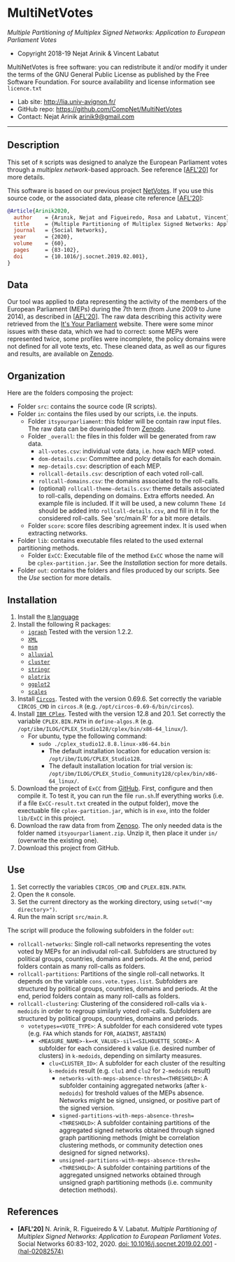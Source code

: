 MultiNetVotes
=======
*Multiple Partitioning of Multiplex Signed Networks: Application to European Parliament Votes*

* Copyright 2018-19 Nejat Arinik & Vincent Labatut

MultiNetVotes is free software: you can redistribute it and/or modify it under the terms of the GNU General Public License as published by the Free Software Foundation. For source availability and license information see `licence.txt`

* Lab site: http://lia.univ-avignon.fr/
* GitHub repo: https://github.com/CompNet/MultiNetVotes
* Contact: Nejat Arinik <arinik9@gmail.com>

-----------------------------------------------------------------------

## Description
This set of `R` scripts was designed to analyze the European Parliament votes through a *multiplex network*-based approach. See reference [[AFL'20](#references)] for more details.

This software is based on our previous project [NetVotes](https://github.com/CompNet/NetVotes). If you use this source code, or the associated data, please cite reference [[AFL'20](#references)]:
```bibtex
@Article{Arinik2020,
  author    = {Arınık, Nejat and Figueiredo, Rosa and Labatut, Vincent},
  title     = {Multiple Partitioning of Multiplex Signed Networks: Application to {E}uropean {P}arliament Votes},
  journal   = {Social Networks},
  year      = {2020},
  volume    = {60},
  pages     = {83-102},
  doi       = {10.1016/j.socnet.2019.02.001},
}
```


## Data
Our tool was applied to data representing the activity of the members of the European Parliament (MEPs) during the 7th term (from June 2009 to June 2014), as described in [[AFL'20](#references)]. The raw data describing this activity were retrieved from the [It's Your Parliament](http://www.itsyourparliament.eu/) website. There were some minor issues with these data, which we had to correct: some MEPs were represented twice, some profiles were incomplete, the policy domains were not defined for all vote texts, etc. These cleaned data, as well as our figures and results, are available on [Zenodo](https://doi.org/10.5281/zenodo.6816121).


## Organization
Here are the folders composing the project:
* Folder `src`: contains the source code (R scripts).
* Folder `in`: contains the files used by our scripts, i.e. the inputs.
  * Folder `itsyourparliament`: this folder will be contain raw input files. The raw data can be downloaded from [Zenodo](https://doi.org/10.5281/zenodo.6816121).
  * Folder `_overall`: the files in this folder will be generated from raw data.
    * `all-votes.csv`: individual vote data, i.e. how each MEP voted.
    * `dom-details.csv`: Committee and polcy details for each domain.
    * `mep-details.csv`: description of each MEP.
    * `rollcall-details.csv`: description of each voted roll-call.
    * `rollcall-domains.csv`: the domains associated to the roll-calls.
    * (optional) `rollcall-theme-details.csv`: theme details associated to roll-calls, depending on domains. Extra efforts needed. An example file is included. If it will be used, a new column `Theme Id` should be added into `rollcall-details.csv`, and fill in it for the considered roll-calls. See 'src/main.R' for a bit more details.
  * Folder `score`: score files describing agreement index. It is used when extracting networks.
* Folder `lib`: contains executable files related to the used external partitioning methods.
  * Folder `ExCC`: Executable file of the method `ExCC` whose the name will be `cplex-partition.jar`. See the *Installation* section for more details.
* Folder `out`: contains the folders and files produced by our scripts. See the *Use* section for more details.


## Installation
1. Install the [`R` language](https://www.r-project.org/)
2. Install the following R packages:
   * [`igraph`](http://igraph.org/r/) Tested with the version 1.2.2.
   * [`XML`](https://cran.r-project.org/web/packages/XML/index.html)
   * [`msm`](https://cran.r-project.org/web/packages/msm/index.html)
   * [`alluvial`](https://cran.r-project.org/web/packages/alluvial/)
   * [`cluster`](https://cran.r-project.org/web/packages/cluster/)
   * [`stringr`](https://cran.r-project.org/web/packages/stringr/)
   * [`plotrix`](https://cran.r-project.org/web/packages/plotrix/)
   * [`ggplot2`](https://cran.r-project.org/web/packages/ggplot2/)
   * [`scales`](https://cran.r-project.org/web/packages/scales/)
3. Install [`Circos`](http://circos.ca/). Tested with the version 0.69.6. Set correctly the variable `CIRCOS_CMD` in `circos.R` (e.g. `/opt/circos-0.69-6/bin/circos`).
3. Install [`IBM CPlex`](https://www.ibm.com/developerworks/community/blogs/jfp/entry/CPLEX_Is_Free_For_Students?lang=en). Tested with the version 12.8 and 20.1. Set correctly the variable `CPLEX.BIN.PATH` in `define-algos.R` (e.g. `/opt/ibm/ILOG/CPLEX_Studio128/cplex/bin/x86-64_linux/`).
   * For ubuntu, type the following command:
     * `sudo ./cplex_studio12.8.8.linux-x86-64.bin` 
       * The default installation location for education version is: `/opt/ibm/ILOG/CPLEX_Studio128`.
       * The default installation location for trial version is: `/opt/ibm/ILOG/CPLEX_Studio_Community128/cplex/bin/x86-64_linux/`.
4. Download the project of `ExCC` from [GitHub](https://github.com/CompNet/ExCC). First, configure and then compile it. To test it, you can run the file `run.sh`.If everything works (i.e. if a file `ExCC-result.txt` created in the output folder), move the exectuable file `cplex-partition.jar`, which is in `exe`, into the folder `lib/ExCC` in this project.
4. Download the raw data from from [Zenoso](https://doi.org/10.5281/zenodo.6816121). The only needed data is the folder named `itsyourparliament.zip`. Unzip it, then place it under `in/` (overwrite the existing one).
5. Download this project from GitHub.


## Use
1. Set correctly the variables `CIRCOS_CMD` and `CPLEX.BIN.PATH`.
2. Open the `R` console.
3. Set the current directory as the working directory, using `setwd("<my directory>")`.
4. Run the main script `src/main.R`.

The script will produce the following subfolders in the folder `out`:
* `rollcall-networks`: Single roll-call networks representing the votes voted by MEPs for an indivudal roll-call. Subfolders are structured by political groups, countries, domains and periods. At the end, period folders contain as many roll-calls as folders.
* `rollcall-partitions`: Partitions of the single roll-call networks. It depends on the variable `cons.vote.types.list`. Subfolders are structured by political groups, countries, domains and periods. At the end, period folders contain as many roll-calls as folders.
* `rollcall-clustering`: Clustering of the considered roll-calls via `k-medoids` in order to regroup similarly voted roll-calls. Subfolders are structured by political groups, countries, domains and periods.
  * `votetypes=<VOTE_TYPE>`: A subfolder for each considered vote types (e.g. `FAA` which stands for `FOR`, `AGAINST`, `ABSTAIN`)
    * `<MEASURE_NAME>-k=<K_VALUE>-sil=<SILHOUETTE_SCORE>`: A subfolder for each considered `k` value (i.e. desired number of clusters) in `k-medoids`, depending on similarty measures.
      * `clu<CLUSTER_ID>`: A subfolder for each cluster of the resulting `k-medoids` result (e.g. `clu1` and `clu2` for `2-medoids` result)
        * `networks-with-meps-absence-thresh=<THRESHOLD>`: A subfolder containing aggregated networks (after `k-medoids`) for treshold values of the MEPs absence. Networks might be signed, unsigned, or positive part of the signed version.
        * `signed-partitions-with-meps-absence-thresh=<THRESHOLD>`: A subfolder containing partitions of the aggregated signed networks obtained through signed graph partitioning methods (might be correlation clustering methods,  or community detection ones designed for signed networks).
        * `unsigned-partitions-with-meps-absence-thresh=<THRESHOLD>`: A subfolder containing partitions of the aggregated unsigned networks obtained through unsigned graph partitioning methods (i.e. community detection methods).


## References
* **[AFL'20]** N. Arinik, R. Figueiredo & V. Labatut. *Multiple Partitioning of Multiplex Signed Networks: Application to European Parliament Votes*. Social Networks 60:83-102, 2020. [doi: 10.1016/j.socnet.2019.02.001](https://doi.org/10.1016/j.socnet.2019.02.001) - [⟨hal-02082574⟩](https://hal.archives-ouvertes.fr/hal-02082574)

